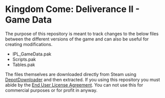 # Kingdom Come: Deliverance II - Game Data

The purpose of this repository is meant to track changes to the below files between the different versions of the game and can also be useful for creating modifications.

- IPL_GameData.pak
- Scripts.pak
- Tables.pak

The files themselves are downloaded directly from Steam using [DepotDownloader](https://github.com/SteamRE/DepotDownloader) and then extracted. If you using this repository you must abide by the [End User License Agreement](EULA.md). You can not use this for commercial purposes or for profit in anyway.
